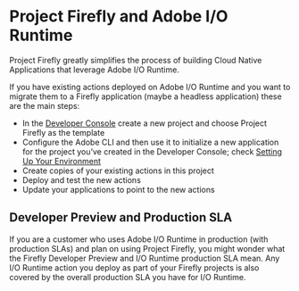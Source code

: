 # Project Firefly and Adobe I/O Runtime
 
Project Firefly greatly simplifies the process of building Cloud Native Applications that leverage Adobe I/O Runtime. 

If you have existing actions deployed on Adobe I/O Runtime and you want to migrate them to a Firefly application (maybe a headless application) these are the main steps:
* In the [Developer Console](/console) create a new project and choose Project Firefly as the template
* Configure the Adobe CLI and then use it to initialize a new application for the project you’ve created in the Developer Console; check [Setting Up Your Environment](../getting_started/index.md)
* Create copies of your existing actions in this project
* Deploy and test the new actions
* Update your applications to point to the new actions
 
## Developer Preview and Production SLA
 
If you are a customer who uses Adobe I/O Runtime in production (with production SLAs) and plan on using Project Firefly, you might wonder what the Firefly Developer Preview and I/O Runtime production SLA mean. Any I/O Runtime action you deploy as part of your Firefly projects is also covered by the overall production SLA you have for I/O Runtime.

